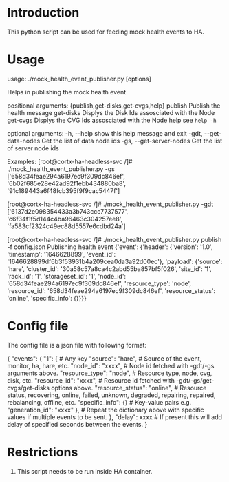 # Introduction

This python script can be used for feeding mock health events to HA.

# Usage

usage: ./mock_health_event_publisher.py [options]

Helps in publishing the mock health event

positional arguments:
  {publish,get-disks,get-cvgs,help}
    publish             Publish the health message
    get-disks           Displys the Disk Ids assosciated with the Node
    get-cvgs            Displys the CVG Ids assosciated with the Node
    help                see `help -h`

optional arguments:
  -h, --help            show this help message and exit
  -gdt, --get-data-nodes
                        Get the list of data node ids
  -gs, --get-server-nodes
                        Get the list of server node ids

Examples:
[root@cortx-ha-headless-svc /]# ./mock_health_event_publisher.py -gs
['658d34feae294a6197ec9f309dc846ef', '6b02f685e28e42ad92f1ebb434880ba8', '91c189443a6f48fcb395f9f9cac5447f']

[root@cortx-ha-headless-svc /]# ./mock_health_event_publisher.py -gdt
['6137d2e098354433a3b743ccc7737577', 'c6f34f1f5d144c4ba96463c304257ee8', 'fa583cf2324c49ec88d5557e6cdbd24a']

[root@cortx-ha-headless-svc /]# ./mock_health_event_publisher.py publish -f config.json
Publishing health event {'event': {'header': {'version': '1.0', 'timestamp': '1646628899', 'event_id': '1646628899df6b3f53931b4a209cea0da3a92d00ec'}, 'payload': {'source': 'hare', 'cluster_id': '30a58c57a8ca4c2abd55ba857bf5f026', 'site_id': '1', 'rack_id': '1', 'storageset_id': '1', 'node_id': '658d34feae294a6197ec9f309dc846ef', 'resource_type': 'node', 'resource_id': '658d34feae294a6197ec9f309dc846ef', 'resource_status': 'online', 'specific_info': {}}}}

# Config file

The config file is a json file with following format:

{
    "events": {
        "1": { # Any key
            "source": "hare", # Source of the event, monitor, ha, hare, etc.
            "node_id": "xxxx", # Node id fetched with -gdt/-gs arguments above.
            "resource_type": "node", # Resource type, node, cvg, disk, etc.
            "resource_id": "xxxx", # Resource id fetched with -gdt/-gs/get-cvgs/get-disks options above.
            "resource_status": "online", # Resource status, recovering, online, failed, unknown, degraded, repairing, repaired, rebalancing, offline, etc.
            "specific_info": {} # Key-value pairs e.g. "generation_id": "xxxx"
        },
         # Repeat the dictionary above with specific values if multiple events to be sent.
    },
    "delay": xxxx # If present this will add delay of specified seconds between the events.
}

# Restrictions
1. This script needs to be run inside HA container.
